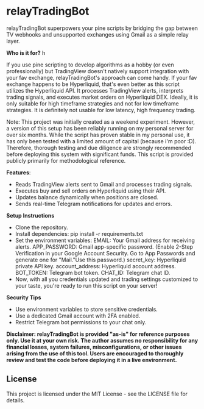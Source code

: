 # relayTradingBot

relayTradingBot superpowers your pine scripts by bridging the gap between TV webhooks and unsupported exchanges using Gmail as a simple relay layer.

**Who is it for?** h

If you use pine scripting to develop algorithms as a hobby (or even professionally) but TradingView doesn't natively support integration with your fav exchange, relayTradingBot's approach can come handy. If your fav exchange happens to be Hyperliquid, that's even better as this script utilizes the Hyperliquid API. It processes TradingView alerts, interprets trading signals, and executes market orders on Hyperliquid DEX. Ideally, it is only suitable for high timeframe strategies and not for low timeframe strategies. It is definitely not usable for low latency, high frequency trading.

Note: This project was initially created as a weekend experiment. However, a version of this setup has been reliably running on my personal server for over six months. While the script has proven stable in my personal use, it has only been tested with a limited amount of capital (because i'm poor :D). Therefore, thorough testing and due diligence are strongly recommended before deploying this system with significant funds. This script is provided publicly primarily for methodological reference.


**Features**:
- Reads TradingView alerts sent to Gmail and processes trading signals.
- Executes buy and sell orders on Hyperliquid using their API.
- Updates balance dynamically when positions are closed.
- Sends real-time Telegram notifications for updates and errors.

**Setup Instructions**
- Clone the repository.
- Install dependencies: pip install -r requirements.txt
- Set the environment variables:
  EMAIL: Your Gmail address for receiving alerts.
  APP_PASSWORD: Gmail app-specific password. (Enable 2-Step Verification in your Google Account Security. Go to App Passwords and generate one for "Mail."Use this password.)
  secret_key: Hyperliquid private API key.
  account_address: Hyperliquid account address.
  BOT_TOKEN: Telegram bot token.
  CHAT_ID: Telegram chat ID.
- Now, with all you credentials updated and trading settings customized to your taste, you're ready to run this script on your server!

**Security Tips** 
- Use environment variables to store sensitive credentials. 
- Use a dedicated Gmail account with 2FA enabled.
- Restrict Telegram bot permissions to your chat only.

**Disclaimer: relayTradingBot is provided "as-is" for reference purposes only. Use it at your own risk. The author assumes no responsibility for any financial losses, system failures, misconfigurations, or other issues arising from the use of this tool. Users are encouraged to thoroughly review and test the code before deploying it in a live environment.**

## License
This project is licensed under the MIT License - see the LICENSE file for details.

